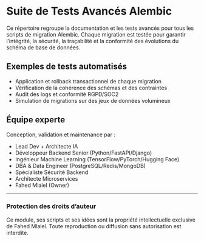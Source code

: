 # Suite de Tests Avancés Alembic

Ce répertoire regroupe la documentation et les tests avancés pour tous les scripts de migration Alembic. Chaque migration est testée pour garantir l’intégrité, la sécurité, la traçabilité et la conformité des évolutions du schéma de base de données.

## Exemples de tests automatisés
- Application et rollback transactionnel de chaque migration
- Vérification de la cohérence des schémas et des contraintes
- Audit des logs et conformité RGPD/SOC2
- Simulation de migrations sur des jeux de données volumineux

## Équipe experte
Conception, validation et maintenance par :
- Lead Dev + Architecte IA
- Développeur Backend Senior (Python/FastAPI/Django)
- Ingénieur Machine Learning (TensorFlow/PyTorch/Hugging Face)
- DBA & Data Engineer (PostgreSQL/Redis/MongoDB)
- Spécialiste Sécurité Backend
- Architecte Microservices
- Fahed Mlaiel (Owner)

---
### Protection des droits d’auteur
Ce module, ses scripts et ses idées sont la propriété intellectuelle exclusive de Fahed Mlaiel. Toute reproduction ou diffusion sans autorisation est interdite.